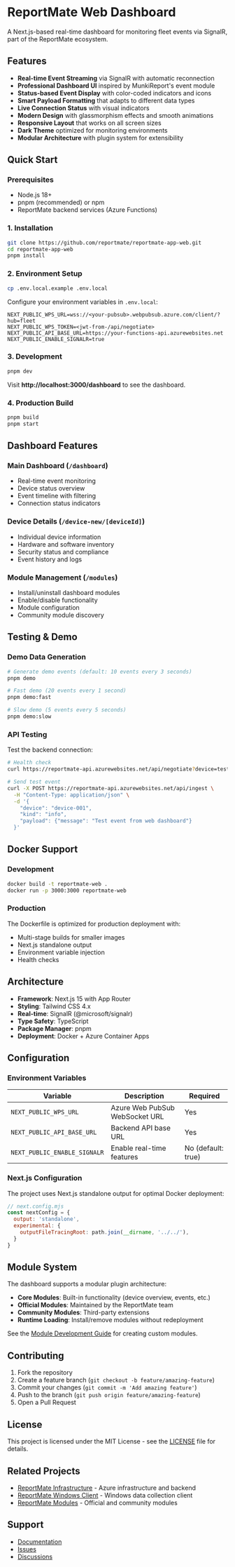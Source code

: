 # ReportMate Web Dashboard

A Next.js-based real-time dashboard for monitoring fleet events via SignalR, part of the ReportMate ecosystem.

## Features

- **Real-time Event Streaming** via SignalR with automatic reconnection
- **Professional Dashboard UI** inspired by MunkiReport's event module
- **Status-based Event Display** with color-coded indicators and icons
- **Smart Payload Formatting** that adapts to different data types
- **Live Connection Status** with visual indicators
- **Modern Design** with glassmorphism effects and smooth animations
- **Responsive Layout** that works on all screen sizes
- **Dark Theme** optimized for monitoring environments
- **Modular Architecture** with plugin system for extensibility

## Quick Start

### Prerequisites

- Node.js 18+
- pnpm (recommended) or npm
- ReportMate backend services (Azure Functions)

### 1. Installation

```bash
git clone https://github.com/reportmate/reportmate-app-web.git
cd reportmate-app-web
pnpm install
```

### 2. Environment Setup

```bash
cp .env.local.example .env.local
```

Configure your environment variables in `.env.local`:

```env
NEXT_PUBLIC_WPS_URL=wss://<your-pubsub>.webpubsub.azure.com/client/?hub=fleet
NEXT_PUBLIC_WPS_TOKEN=<jwt-from-/api/negotiate>
NEXT_PUBLIC_API_BASE_URL=https://your-functions-api.azurewebsites.net
NEXT_PUBLIC_ENABLE_SIGNALR=true
```

### 3. Development

```bash
pnpm dev
```

Visit **http://localhost:3000/dashboard** to see the dashboard.

### 4. Production Build

```bash
pnpm build
pnpm start
```

## Dashboard Features

### Main Dashboard (`/dashboard`)
- Real-time event monitoring
- Device status overview
- Event timeline with filtering
- Connection status indicators

### Device Details (`/device-new/[deviceId]`)
- Individual device information
- Hardware and software inventory
- Security status and compliance
- Event history and logs

### Module Management (`/modules`)
- Install/uninstall dashboard modules
- Enable/disable functionality
- Module configuration
- Community module discovery

## Testing & Demo

### Demo Data Generation

```bash
# Generate demo events (default: 10 events every 3 seconds)
pnpm demo

# Fast demo (20 events every 1 second)
pnpm demo:fast

# Slow demo (5 events every 5 seconds)  
pnpm demo:slow
```

### API Testing

Test the backend connection:

```bash
# Health check
curl https://reportmate-api.azurewebsites.net/api/negotiate?device=test-device

# Send test event
curl -X POST https://reportmate-api.azurewebsites.net/api/ingest \
  -H "Content-Type: application/json" \
  -d '{
    "device": "device-001",
    "kind": "info",
    "payload": {"message": "Test event from web dashboard"}
  }'
```

## Docker Support

### Development

```bash
docker build -t reportmate-web .
docker run -p 3000:3000 reportmate-web
```

### Production

The Dockerfile is optimized for production deployment with:
- Multi-stage builds for smaller images
- Next.js standalone output
- Environment variable injection
- Health checks

## Architecture

- **Framework**: Next.js 15 with App Router
- **Styling**: Tailwind CSS 4.x
- **Real-time**: SignalR (@microsoft/signalr)
- **Type Safety**: TypeScript
- **Package Manager**: pnpm
- **Deployment**: Docker + Azure Container Apps

## Configuration

### Environment Variables

| Variable | Description | Required |
|----------|-------------|----------|
| `NEXT_PUBLIC_WPS_URL` | Azure Web PubSub WebSocket URL | Yes |
| `NEXT_PUBLIC_API_BASE_URL` | Backend API base URL | Yes |
| `NEXT_PUBLIC_ENABLE_SIGNALR` | Enable real-time features | No (default: true) |

### Next.js Configuration

The project uses Next.js standalone output for optimal Docker deployment:

```javascript
// next.config.mjs
const nextConfig = {
  output: 'standalone',
  experimental: {
    outputFileTracingRoot: path.join(__dirname, '../../'),
  }
}
```

## Module System

The dashboard supports a modular plugin architecture:

- **Core Modules**: Built-in functionality (device overview, events, etc.)
- **Official Modules**: Maintained by the ReportMate team
- **Community Modules**: Third-party extensions
- **Runtime Loading**: Install/remove modules without redeployment

See the [Module Development Guide](docs/modules.md) for creating custom modules.

## Contributing

1. Fork the repository
2. Create a feature branch (`git checkout -b feature/amazing-feature`)
3. Commit your changes (`git commit -m 'Add amazing feature'`)
4. Push to the branch (`git push origin feature/amazing-feature`)
5. Open a Pull Request

## License

This project is licensed under the MIT License - see the [LICENSE](LICENSE) file for details.

## Related Projects

- [ReportMate Infrastructure](https://github.com/reportmate/reportmate-infra-azure) - Azure infrastructure and backend
- [ReportMate Windows Client](https://github.com/reportmate/reportmate-client-win) - Windows data collection client
- [ReportMate Modules](https://github.com/reportmate) - Official and community modules

## Support

- [Documentation](https://docs.reportmate.io)
- [Issues](https://github.com/reportmate/reportmate-app-web/issues)
- [Discussions](https://github.com/reportmate/reportmate-app-web/discussions)
